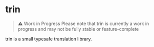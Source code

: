 # trin

> ⚠️ Work in Progress
> Please note that trin is currently a work in progress and may not be fully stable or feature-complete

trin is a small typesafe translation library.
